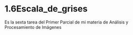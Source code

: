 # 1.6Escala_de_grises
Es la sexta tarea del Primer Parcial de mi materia de Análisis y Procesamiento de Imágenes
